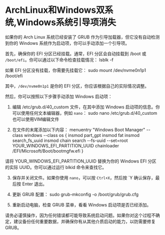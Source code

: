 # ArchLinux和Windows双系统,Windows系统引导项消失
如果你的 Arch Linux 系统已经安装了 GRUB 作为引导加载器，但它没有自动检测到你的 Windows 系统作为启动项，你可以手动添加一个引导项。

首先，确保你的 EFI 分区已经挂载。通常，EFI 分区会自动挂载到 /boot 或 `/boot/efi`。你可以通过以下命令检查挂载情况：
lsblk -f

如果 EFI 分区没有挂载，你需要先挂载它：
sudo mount /dev/nvme0n1p1 /boot/efi

其中，`/dev/nvme0n1p1` 是你的 EFI 分区，你应该根据自己的实际情况调整。

然后，你可以按照以下步骤手动添加 Windows 启动项：

1. 编辑 /etc/grub.d/40_custom 文件，在其中添加 Windows 启动项的信息。你可以使用任何文本编辑器，例如 `nano`：
sudo nano /etc/grub.d/40_custom
也可以使用VIM编辑文件

3. 在文件的末尾添加以下内容：
menuentry "Windows Boot Manager" --class windows --class os {
    insmod part_gpt
    insmod fat
    insmod search_fs_uuid
    insmod chain
    search --fs-uuid --set=root YOUR_WINDOWS_EFI_PARTITION_UUID
    chainloader /EFI/Microsoft/Boot/bootmgfw.efi
}

请将 YOUR_WINDOWS_EFI_PARTITION_UUID 替换为你的 Windows EFI 分区的实际 UUID。你可以通过运行 blkid 命令来查找它。

3. 保存并关闭文件。如果你使用 `nano`，可以按 `Ctrl+X`，然后按 `Y 确认保存，最后按 Enter 退出。

4. 更新 GRUB 配置：
sudo grub-mkconfig -o /boot/grub/grub.cfg

5. 重新启动电脑，检查 GRUB 菜单，看看 Windows 启动项是否已经添加。

请务必谨慎操作，因为任何错误都可能导致系统启动问题。如果你对这个过程不确定，建议备份任何重要数据，并确保你有从其他介质启动的能力，以防需要修复 GRUB。
